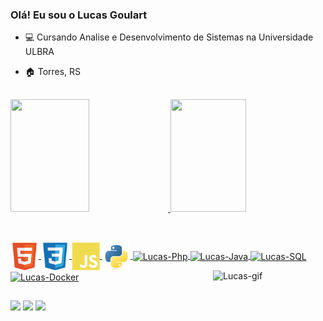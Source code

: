 ### Olá! Eu sou o Lucas Goulart

- 💻 Cursando Analise e Desenvolvimento de Sistemas na Universidade ULBRA
- 🏠 Torres, RS

  ##
<div>
  <a href="https://github.com/LucasGoulart2205">
  <img width="50%" height="180em" src="https://github-readme-stats.vercel.app/api?username=LucasGoulart2205&show_icons=true&theme=tokyonight"/>
  <img width="49%" height="180em" src="https://github-readme-stats.vercel.app/api/top-langs/?username=LucasGoulart2205&layout=compact&langs_count=16&theme=tokyonight"/>
</div>

  ##
<div style="display: inline_block"><br>
  <img align="center" alt="Lucas-HTML" height="45" width="45" src="https://raw.githubusercontent.com/devicons/devicon/master/icons/html5/html5-original.svg">
  <img align="center" alt="Lucas-CSS" height="45" width="45" src="https://raw.githubusercontent.com/devicons/devicon/master/icons/css3/css3-original.svg">
  <img align="center" alt="Lucas-Python" height="45" width="45" src="https://raw.githubusercontent.com/devicons/devicon/master/icons/javascript/javascript-plain.svg">
  <img align="center" alt="Lucas-Python" height="45" width="45" src="https://raw.githubusercontent.com/devicons/devicon/master/icons/python/python-original.svg">
  <img align="center" alt="Lucas-Php" height="45" width="45" src="https://cdn.jsdelivr.net/gh/devicons/devicon/icons/php/php-original.svg">
  <img align="center" alt="Lucas-Java" height="50" width="50" src="https://cdn.jsdelivr.net/gh/devicons/devicon/icons/java/java-original-wordmark.svg">
  <img align="center" alt="Lucas-SQL" height="50" width="50" src="https://cdn.jsdelivr.net/gh/devicons/devicon/icons/mysql/mysql-original-wordmark.svg">
  <img align="center" alt="Lucas-Docker" height="50" width="50" src="https://cdn.jsdelivr.net/gh/devicons/devicon/icons/docker/docker-original-wordmark.svg">
  <img align="right" alt="Lucas-gif" height="150" width="180" src="https://res.cloudinary.com/jerrick/image/upload/v1548358184/i8uj1f1dquu5dc6rzkgs.gif">
</div>

 ##
 <div>
  <a href="https://www.instagram.com/ghoulartzzz/" target="_blank"><img src="https://img.shields.io/badge/-Instagram-%23E4405F?style=for-the-badge&logo=instagram&logoColor=white" target="_blank"></a>
  <a href = "mailto:lucasgoulart.oficial777@gmail.com"><img src="https://img.shields.io/badge/Gmail-D14836?style=for-the-badge&logo=gmail&logoColor=white" target="_blank"></a>
  <a href="https://www.linkedin.com/in/lucas-goulart-297317249/" target="_blank"><img src="https://img.shields.io/badge/-LinkedIn-%230077B5?style=for-the-badge&logo=linkedin&logoColor=white" target="_blank"> </a>   
</div>
